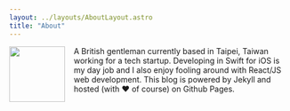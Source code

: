```yaml
---
layout: ../layouts/AboutLayout.astro
title: "About"
---
```


<img style="float: left; margin-right: 16px;" src="/assets/profile.png" width="100">A British gentleman currently based in Taipei, Taiwan working for a tech startup. Developing in Swift for iOS is my day job and I also enjoy fooling around with React/JS web development. This blog is powered by Jekyll and hosted (with :heart: of course) on Github Pages.